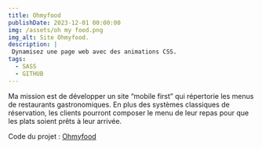 ```yaml
---
title: Ohmyfood
publishDate: 2023-12-01 00:00:00
img: /assets/oh my food.png
img_alt: Site Ohmyfood.
description: |
 Dynamisez une page web avec des animations CSS.
tags:
  - SASS
  - GITHUB
---
```


Ma mission est de développer un site “mobile first” qui répertorie les menus de restaurants gastronomiques. 
En plus des systèmes classiques de réservation, les clients pourront composer le menu de leur repas pour que les plats soient prêts à leur arrivée. 

Code du projet : <a href="https://github.com/Hmimyy/ohmyfood">Ohmyfood</a>
